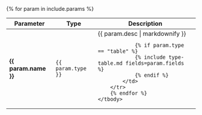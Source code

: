 <table>
    <thead>
        <tr>
            <th>Parameter</th>
            <th>Type</th>
            <th>Description</th>
        </tr>
    </thead>
    <tbody>
    {% for param in include.params %}
        <tr>
            <td><strong>{{ param.name }}</strong></td>
            <td><code>{{ param.type }}</code></td>
            <td>{{ param.desc | markdownify }}

                {% if param.type == "table" %}
                {% include type-table.md fields=param.fields %}
                {% endif %}
            </td>
        </tr>
        {% endfor %}
    </tbody>
</table>
